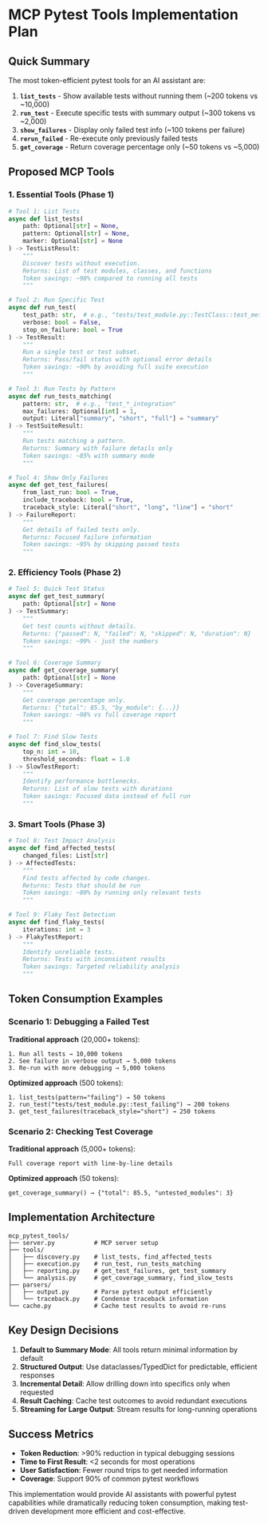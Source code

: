# MCP Pytest Tools Implementation Plan

## Quick Summary

The most token-efficient pytest tools for an AI assistant are:

1. **`list_tests`** - Show available tests without running them (~200 tokens vs ~10,000)
2. **`run_test`** - Execute specific tests with summary output (~300 tokens vs ~2,000)
3. **`show_failures`** - Display only failed test info (~100 tokens per failure)
4. **`rerun_failed`** - Re-execute only previously failed tests
5. **`get_coverage`** - Return coverage percentage only (~50 tokens vs ~5,000)

## Proposed MCP Tools

### 1. Essential Tools (Phase 1)

```python
# Tool 1: List Tests
async def list_tests(
    path: Optional[str] = None,
    pattern: Optional[str] = None,
    marker: Optional[str] = None
) -> TestListResult:
    """
    Discover tests without execution.
    Returns: List of test modules, classes, and functions
    Token savings: ~98% compared to running all tests
    """

# Tool 2: Run Specific Test
async def run_test(
    test_path: str,  # e.g., "tests/test_module.py::TestClass::test_method"
    verbose: bool = False,
    stop_on_failure: bool = True
) -> TestResult:
    """
    Run a single test or test subset.
    Returns: Pass/fail status with optional error details
    Token savings: ~90% by avoiding full suite execution
    """

# Tool 3: Run Tests by Pattern
async def run_tests_matching(
    pattern: str,  # e.g., "test_*_integration"
    max_failures: Optional[int] = 1,
    output: Literal["summary", "short", "full"] = "summary"
) -> TestSuiteResult:
    """
    Run tests matching a pattern.
    Returns: Summary with failure details only
    Token savings: ~85% with summary mode
    """

# Tool 4: Show Only Failures
async def get_test_failures(
    from_last_run: bool = True,
    include_traceback: bool = True,
    traceback_style: Literal["short", "long", "line"] = "short"
) -> FailureReport:
    """
    Get details of failed tests only.
    Returns: Focused failure information
    Token savings: ~95% by skipping passed tests
    """
```

### 2. Efficiency Tools (Phase 2)

```python
# Tool 5: Quick Test Status
async def get_test_summary(
    path: Optional[str] = None
) -> TestSummary:
    """
    Get test counts without details.
    Returns: {"passed": N, "failed": N, "skipped": N, "duration": N}
    Token savings: ~99% - just the numbers
    """

# Tool 6: Coverage Summary
async def get_coverage_summary(
    path: Optional[str] = None
) -> CoverageSummary:
    """
    Get coverage percentage only.
    Returns: {"total": 85.5, "by_module": {...}}
    Token savings: ~98% vs full coverage report
    """

# Tool 7: Find Slow Tests
async def find_slow_tests(
    top_n: int = 10,
    threshold_seconds: float = 1.0
) -> SlowTestReport:
    """
    Identify performance bottlenecks.
    Returns: List of slow tests with durations
    Token savings: Focused data instead of full run
    """
```

### 3. Smart Tools (Phase 3)

```python
# Tool 8: Test Impact Analysis
async def find_affected_tests(
    changed_files: List[str]
) -> AffectedTests:
    """
    Find tests affected by code changes.
    Returns: Tests that should be run
    Token savings: ~80% by running only relevant tests
    """

# Tool 9: Flaky Test Detection
async def find_flaky_tests(
    iterations: int = 3
) -> FlakyTestReport:
    """
    Identify unreliable tests.
    Returns: Tests with inconsistent results
    Token savings: Targeted reliability analysis
    """
```

## Token Consumption Examples

### Scenario 1: Debugging a Failed Test
**Traditional approach** (20,000+ tokens):
```
1. Run all tests → 10,000 tokens
2. See failure in verbose output → 5,000 tokens  
3. Re-run with more debugging → 5,000 tokens
```

**Optimized approach** (500 tokens):
```
1. list_tests(pattern="failing") → 50 tokens
2. run_test("tests/test_module.py::test_failing") → 200 tokens
3. get_test_failures(traceback_style="short") → 250 tokens
```

### Scenario 2: Checking Test Coverage
**Traditional approach** (5,000+ tokens):
```
Full coverage report with line-by-line details
```

**Optimized approach** (50 tokens):
```
get_coverage_summary() → {"total": 85.5, "untested_modules": 3}
```

## Implementation Architecture

```
mcp_pytest_tools/
├── server.py           # MCP server setup
├── tools/
│   ├── discovery.py    # list_tests, find_affected_tests
│   ├── execution.py    # run_test, run_tests_matching
│   ├── reporting.py    # get_test_failures, get_test_summary
│   └── analysis.py     # get_coverage_summary, find_slow_tests
├── parsers/
│   ├── output.py       # Parse pytest output efficiently
│   └── traceback.py    # Condense traceback information
└── cache.py            # Cache test results to avoid re-runs
```

## Key Design Decisions

1. **Default to Summary Mode**: All tools return minimal information by default
2. **Structured Output**: Use dataclasses/TypedDict for predictable, efficient responses
3. **Incremental Detail**: Allow drilling down into specifics only when requested
4. **Result Caching**: Cache test outcomes to avoid redundant executions
5. **Streaming for Large Output**: Stream results for long-running operations

## Success Metrics

- **Token Reduction**: >90% reduction in typical debugging sessions
- **Time to First Result**: <2 seconds for most operations
- **User Satisfaction**: Fewer round trips to get needed information
- **Coverage**: Support 90% of common pytest workflows

This implementation would provide AI assistants with powerful pytest capabilities while dramatically reducing token consumption, making test-driven development more efficient and cost-effective.